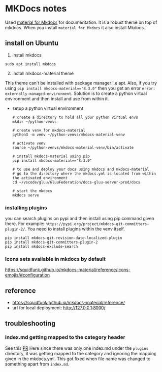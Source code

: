 # MKDocs notes

Used [material for Mkdocs](https://squidfunk.github.io/mkdocs-material/) for documentation. It is a robust theme on top of mkdocs. When you install `material for Mkdocs` it also install Mkdocs. 

## install on Ubuntu

1. install mkdocs

  ```
  sudo apt install mkdocs
  ```

2. install mkdocs-material theme

This theme can't be installed with package manager i.e apt. Also, if you try using `pip install mkdocs-material=="8.3.0"` then you get an error `error: externally-managed-environment`. Solution is to create a python virtual environment and then install and use from within it.
-  setup a python virtual environment
    ```
    # create a directory to hold all your python virtual envs
    mkdir ~/python-venvs
    
    # create venv for mkdocs-material
    python3 -m venv ~/python-venvs/mkdocs-material-venv

    # activate venv
    source ~/python-venvs/mkdocs-material-venv/bin/activate

    # install mkdocs-material using pip
    pip install mkdocs-material=="8.3.0"

    # to use and deploy your docs using mkdocs and mkdocs-material
    # go to the directory where the mkdocs.yml is located from within the activated environment
    cd ~/vscode/gluu/GluuFederation/docs-gluu-server-prod/docs

    # start the mkdocs
    mkdocs serve    
    
    ```

### installing plugins

you can search plugins on pypi and then install using pip command given there. For example: `https://pypi.org/project/mkdocs-git-committers-plugin-2/`. You need to install plugins within the venv itself.

```
pip install mkdocs-git-revision-date-localized-plugin
pip install mkdocs-git-committers-plugin-2
pip install mkdocs-exclude-search
```

### Icons sets available in mkdocs by default

https://squidfunk.github.io/mkdocs-material/reference/icons-emojis/#configuration


## reference
- https://squidfunk.github.io/mkdocs-material/reference/
- url for local deployment: http://127.0.0.1:8000/

## troubleshooting

### index.md getting mapped to the category header

See this [PR](https://github.com/JanssenProject/jans/pull/8147) Here since there was only one index.md under the `plugins` directory, it was getting mapped to the category and ignoring the mapping given in the mkdocs.yml. This got fixed when file name was changed to something apart from `index.md`.
